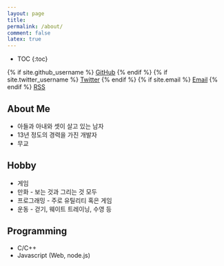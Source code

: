 ```yaml
---
layout: page
title:
permalink: /about/
comment: false
latex: true
---
```

* TOC
{:toc}

<div class="contact">
{% if site.github_username %}
        <a href="https://github.com/{{ site.github_username }}">GitHub</a>
{% endif %}
{% if site.twitter_username %}
        <a href="https://twitter.com/{{ site.twitter_username }}">Twitter</a>
{% endif %}
{% if site.email %}
        <a href="mailto:{{ site.email }}">Email</a>
{% endif %}
        <a href="{{ "/feed.xml" | prepend: site.baseurl }}">RSS</a>
</div>

## About Me

* 아들과 아내와 셋이 살고 있는 남자
* 13년 정도의 경력을 가진 개발자
* 무교

## Hobby

* 게임
* 만화 - 보는 것과 그리는 것 모두
* 프로그래밍 - 주로 유틸리티 혹은 게임
* 운동 - 걷기, 웨이트 트레이닝, 수영 등

## Programming

* C/C++
* Javascript (Web, node.js)

